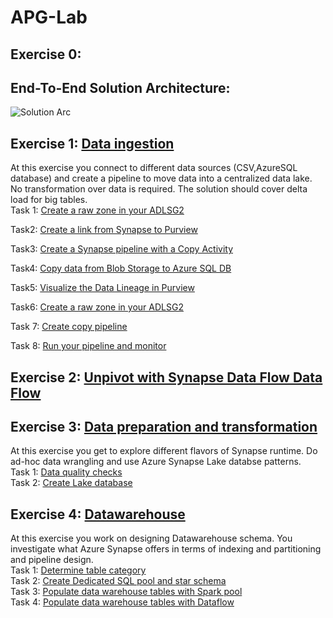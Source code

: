 # APG-Lab
## Exercise 0: 
## End-To-End Solution Architecture:
![Solution Arc](https://user-images.githubusercontent.com/40135849/174117794-0063d7bd-4cdc-4cfc-8108-669b9cff89a8.jpg)


## Exercise 1: [Data ingestion](<./Exercise1.md>)
At this exercise you connect to different data sources (CSV,AzureSQL database) and create a pipeline to move data into a centralized data lake. No transformation over data is required. The solution should cover delta load for big tables.  
Task 1: [Create a raw zone in your ADLSG2](<https://github.com/nasimmehrshid/APG-Demo/blob/main/Exercise%201.md#task-1-create-a-raw-zone-in-your-adlsg2>)

Task2: [Create a link from Synapse to Purview](<https://github.com/nasimmehrshid/APG-Demo/blob/main/Exercise%201.md#task-2-create-a-link-from-synapse-to-purview>)

Task3: [Create a Synapse pipeline with a Copy Activity](<https://github.com/nasimmehrshid/APG-Demo/blob/main/Exercise%201.md#task-3-create-a-synapse-pipeline-with-a-copy-activity>)

Task4: [Copy data from Blob Storage to Azure SQL DB](<https://github.com/nasimmehrshid/APG-Demo/blob/main/Exercise%201.md#task-4copy-data-from-blob-storage-to-azure-sql-db>)

Task5: [Visualize the Data Lineage in Purview](<https://github.com/nasimmehrshid/APG-Demo/blob/main/Exercise%201.md#task5-visualize-the-data-lineage-in-purview>)

Task6: [Create a raw zone in your ADLSG2](<https://github.com/nasimmehrshid/APG-Demo/blob/main/Exercise%201.md#task-6-create-a-raw-zone-in-your-adlsg2>)

Task 7: [Create copy pipeline](<https://github.com/nasimmehrshid/APG-Demo/blob/main/Exercise%201.md#task-7-create-copy-pipeline>)  

Task 8: [Run your pipeline and monitor](<https://github.com/nasimmehrshid/APG-Demo/blob/main/Exercise%201.md#task-8-run-your-pipeline-and-monitor>)
## Exercise 2: [Unpivot with Synapse Data Flow Data Flow](<./Exercise3.md>) 
## Exercise 3: [Data preparation and transformation](<./Exercise 4.md>) 
At this exercise you get to explore different flavors of Synapse runtime. Do ad-hoc data wrangling and use Azure Synapse Lake databse patterns.  
Task 1: [Data quality checks](<https://github.com/nasimmehrshid/APG_Lab/blob/main/Exercise%204.md#task-1-data-quality-checks>)  
Task 2: [Create Lake database](<https://github.com/nasimmehrshid/APG_Lab/blob/main/Exercise%204.md#task-2-create-lake-database>)  
## Exercise 4: [Datawarehouse ](<./Exercise 5.md>)  
At this exercise you work on designing Datawarehouse schema. You investigate what Azure Synapse offers in terms of indexing and partitioning and pipeline design.    
Task 1: [Determine table category](<https://github.com/nasimmehrshid/APG_Lab/blob/main/Exercise%205.md#task-1-determine-table-category>)  
Task 2: [Create Dedicated SQL pool and star schema](<https://github.com/nasimmehrshid/APG_Lab/blob/main/Exercise%205.md#task-2-create-dedicated-sql-pool-and-star-schema>)  
Task 3: [Populate data warehouse tables with Spark pool](<https://github.com/nasimmehrshid/APG_Lab/blob/main/Exercise%205.md#task-3-populate-data-warehouse-tables-with-spark-pool>)  
Task 4: [Populate data warehouse tables with Dataflow](<https://github.com/nasimmehrshid/APG_Lab/blob/main/Exercise%205.md#task-4-populate-data-warehouse-tables-with-dataflow>)  
 
 
